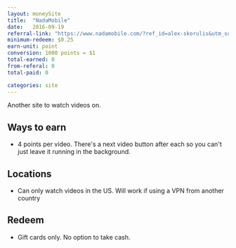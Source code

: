 ```yaml
---
layout: moneySite
title:  "NadaMobile"
date:   2016-09-19
referral-link: "https://www.nadamobile.com/?ref_id=alex-skorulis&utm_source=user&utm_medium=referral&utm_campaign=referafriend&utm_content=alex-skorulis"
minimum-redeem: $0.25
earn-unit: point
conversion: 1000 points = $1
total-earned: 0
from-referal: 0
total-paid: 0

categories: site
---
```


Another site to watch videos on. 


Ways to earn
---

* 4 points per video. There's a next video button after each so you can't just leave it running in the background. 


Locations
-------

* Can only watch videos in the US. Will work if using a VPN from another country


Redeem 
-----

* Gift cards only. No option to take cash.